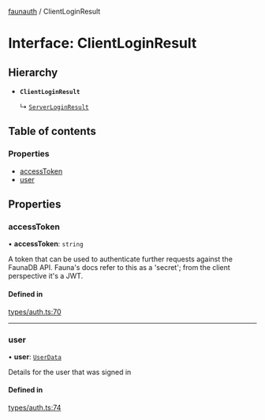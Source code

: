 [faunauth](../index.md) / ClientLoginResult

# Interface: ClientLoginResult

## Hierarchy

- **`ClientLoginResult`**

  ↳ [`ServerLoginResult`](ServerLoginResult.md)

## Table of contents

### Properties

- [accessToken](ClientLoginResult.md#accesstoken)
- [user](ClientLoginResult.md#user)

## Properties

### accessToken

• **accessToken**: `string`

A token that can be used to authenticate further requests against the FaunaDB API. Fauna's
docs refer to this as a 'secret'; from the client perspective it's a JWT.

#### Defined in

[types/auth.ts:70](https://github.com/alexnitta/faunauth/blob/fa844e9/src/types/auth.ts#L70)

___

### user

• **user**: [`UserData`](UserData.md)

Details for the user that was signed in

#### Defined in

[types/auth.ts:74](https://github.com/alexnitta/faunauth/blob/fa844e9/src/types/auth.ts#L74)
